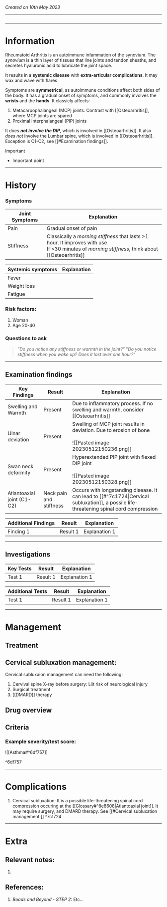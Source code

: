 *Created on 10th May 2023*

---
```toc
```
---

# Information
Rheumatoid Arthritis is an autoimmune infammation of the synovium. The *synovium* is a thin layer of tissues that line joints and tendon sheaths, and secretes hyaluronic acid to lubricate the joint space.

It results in a **systemic disease** with **extra-articular complications**. It may wax and wave with flares

Symptoms are **symmetrical**, as autoimmune conditions affect both sides of the body. It has a gradual onset of symptoms, and commonly involves the **wrists** and the **hands**. It classicly affects:
1. Metacarpophalangeal (MCP) joints. Contrast with [[Osteoarhritis]], where MCP joints are spared
2. Proximal Interphalangeal (PIP) joints

It does ***not involve the DIP***, which is involved in [[Osteoarhritis]]. It also *does not* involve the Lumbar spine, which is involved in [[Osteoarhritis]]. Exception is C1-C2, see [[#Examination findings]].


> [!Important]
- Important point

--- 
# History
### Symptoms
| Joint Symptoms      | Explanation                                                                                                                                        |
| ------------------- | -------------------------------------------------------------------------------------------------------------------------------------------------- |
| Pain                | Gradual onset of pain                                                                                                                              |
| Stiffness           | Classically a *morning stiffness* that lasts >1 hour. It improves with use<br>If <30 minutes of *morning stiffness*, think about [[Osteoarhritis]] |                                                                                                                                                    |

| Systemic symptoms | Explanation |
| ---------------- | ----------- |
| Fever            |             |
| Weight loss      |             |
| Fatigue                 |             |

### Risk factors:
1. Woman
2. Age 20-40
### Questions to ask
>*"Do you notice any stiffness or warmth in the joint?"*
>"*Do you notice stiffness when you wake up? Does it last over one hour?*"

---

## Examination findings
| Key Findings               | Result                  | Explanation                                                                                                    |
| -------------------------- | ----------------------- | -------------------------------------------------------------------------------------------------------------- |
| Swelling and Warmth        | Present                 | Due to inflammatory process. If no swelling and warmth, consider [[Osteoarhritis]]                             |
| Ulnar deviation            | Present                 | Swelling of MCP joint results in deviation. Due to erosion of bone<br><br>![[Pasted image 20230512150236.png]] |
| Swan neck deformity        | Present                 | Hyperextended PIP joint with flexed DIP joint<br><br>![[Pasted image 20230512150328.png]]                      |
| Atlantoaxial joint (C1-C2) | Neck pain and stiffness | Occurs with longstanding disease. It can lead to [[#^7c1724\|Cervical subluxation]], a possile life-threatening spinal cord compression                                                                                                               |

| Additional Findings | Result   | Explanation   |
| ------------------- | -------- | ------------- |
| Finding 1           | Result 1 | Explanation 1 |

---

## Investigations
| Key Tests                 |Result| Explanation                                                                                                                                                     |
| ------------------------- | --- | --------------------------------------------------------------------------------------------------------------------------------------------------------------- |
| Test 1                    |Result 1| Explanation 1                                                                                                                                                        |

| Additional Tests               |  Result   | Explanation                |
| ------------------------------ | --- | --------------------- |
| Test 1                            |  Result 1   | Explanation 1 |

---

# Management
## Treatment

## Cervical subluxation management:
Cervical subluxaion management can need the following:
1. Cervival spine X-ray before surgery: Liit risk of neurological injury
2. Surgical treatment
3. [[DMARD]] therapy

## Drug overview

## Criteria
### Example severity/test score:
![[Asthma#^6df757]]

^6df757

---

# Complications
1. Cervical subluxation: It is a possible life-threatening spinal cord compression occuring at the [[Glossary#^8e8608|Atlantoaxial joint]]. It may require surgery, and DMARD therapy. See [[#Cervical subluxation management:]] ^7c1724

---

# Extra
## Relevant notes:
1. 
## References:
1. *Boads and Beyond - STEP 2:* Etc...